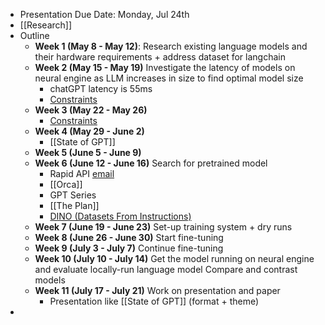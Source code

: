 - Presentation Due Date: Monday, Jul 24th
- [[Research]]
- Outline
	- **Week 1 (May 8 - May 12)**: 
	  Research existing language models and their hardware requirements + address dataset for langchain
	- **Week 2 (May 15 - May 19)** 
	  Investigate the latency of models on neural engine as LLM increases in size to find optimal model size
		- chatGPT latency is 55ms
		- [Constraints](https://github.com/kendreaditya/neural-engine-benchmark)
	- **Week 3 (May 22 - May 26)**
		- [Constraints](https://github.com/kendreaditya/neural-engine-benchmark)
	- **Week 4 (May 29 - June 2)**
		- [[State of GPT]]
	- **Week 5 (June 5 - June 9)**
	- **Week 6 (June 12 - June 16)**
	  Search for pretrained model
		- Rapid API [email](https://mail.google.com/mail/u/0/#inbox/FMfcgzGsmhfcTwGFSPQzjxSGrCLfhRxF)
		- [[Orca]]
		- GPT Series
		- [[The Plan]]
		- [DINO (Datasets From Instructions)](http://timoschick.com/research/2021/05/19/dino.html)
	- **Week 7 (June 19 - June 23)**
	  Set-up training system + dry runs
	- **Week 8 (June 26 - June 30)**
	  Start fine-tuning
	- **Week 9 (July 3 - July 7)**
	  Continue fine-tuning
	- **Week 10 (July 10 - July 14)**
	  Get the model running on neural engine and evaluate locally-run language model
	  Compare and contrast models
	- **Week 11 (July 17 - July 21)**
	  Work on presentation and paper
		- Presentation like [[State of GPT]] (format + theme)
-